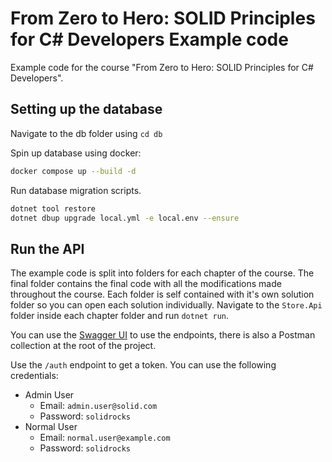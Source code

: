 # From Zero to Hero: SOLID Principles for C# Developers Example code
Example code for the course "From Zero to Hero: SOLID Principles for C# Developers".

## Setting up the database
Navigate to the db folder using `cd db`

Spin up database using docker:
```bash
docker compose up --build -d
```

Run database migration scripts.
```bash
dotnet tool restore
dotnet dbup upgrade local.yml -e local.env --ensure
```

## Run the API
The example code is split into folders for each chapter of the course. The final folder contains the final code with all the modifications made throughout the course. Each folder is self contained with it's own solution folder so you can open each solution individually.
Navigate to the `Store.Api` folder inside each chapter folder and run `dotnet run`.

You can use the [Swagger UI](http://localhost:5010/swagger/index.html) to use the endpoints, there is also a Postman collection at the root of the project.

Use the `/auth` endpoint to get a token. You can use the following credentials:

- Admin User
  - Email: `admin.user@solid.com`
  - Password: `solidrocks`
- Normal User
  - Email: `normal.user@example.com`
  - Password: `solidrocks`
